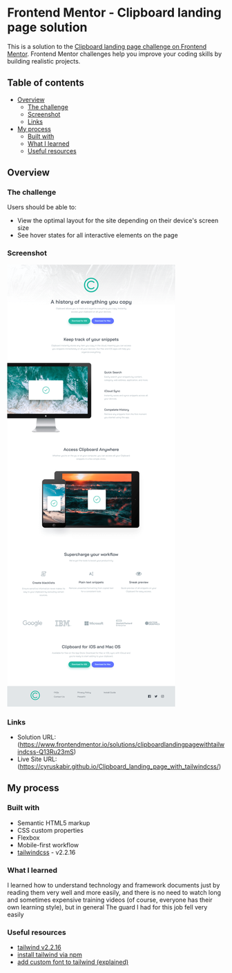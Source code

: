 # Frontend Mentor - Clipboard landing page solution

This is a solution to the [Clipboard landing page challenge on Frontend Mentor](https://www.frontendmentor.io/challenges/clipboard-landing-page-5cc9bccd6c4c91111378ecb9). Frontend Mentor challenges help you improve your coding skills by building realistic projects. 

## Table of contents

- [Overview](#overview)
  - [The challenge](#the-challenge)
  - [Screenshot](#screenshot)
  - [Links](#links)
- [My process](#my-process)
  - [Built with](#built-with)
  - [What I learned](#what-i-learned)
  - [Useful resources](#useful-resources)

## Overview

### The challenge

Users should be able to:

- View the optimal layout for the site depending on their device's screen size
- See hover states for all interactive elements on the page

### Screenshot

![](./result.png)

### Links

- Solution URL: (https://www.frontendmentor.io/solutions/clipboardlandingpagewithtailwindcss-Q13Ru23mS)
- Live Site URL: (https://cyruskabir.github.io/Clipboard_landing_page_with_tailwindcss/)

## My process

### Built with

- Semantic HTML5 markup
- CSS custom properties
- Flexbox
- Mobile-first workflow
- [tailwindcss](https://v2.tailwindcss.com/) - v2.2.16


### What I learned
I learned how to understand technology and framework documents just by reading them very well and more easily, and there is no need to watch long and sometimes expensive training videos (of course, everyone has their own learning style), but in general The guard I had for this job fell very easily

### Useful resources

- [tailwind v2.2.16](https://v2.tailwindcss.com/)
- [install tailwind via npm](https://dev.to/slimpythonhow-to-install-tailwindcss-via-npm-all-steps-explained-2n5o) 
- [add custom font to tailwind (explained)](https://dev.to/thelamina/using-custom-fonts-in-tailwind-css-5doi)

